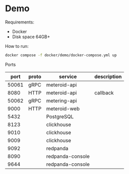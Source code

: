 # Demo

Requirements:
- Docker
- Disk space 64GB+
  
How to run:
```bash
docker compose -f docker/demo/docker-compose.yml up
```

Ports

| port  | proto | service              | description |
|-------|-------|----------------------|-------------|
| 50061 | gRPC  | meteroid-api         |             |
| 8080  | HTTP  | meteroid-api         | callback    |
| 50062 | gRPC  | metering-api         |             |
| 9000  | HTTP  | meteroid-web         |             |
| 5432  |       | PostgreSQL           |             |     
| 8123  |       | clickhouse           |             |
| 9010  |       | clickhouse           |             |
| 9009  |       | clickhouse           |             |
| 9092  |       | redpanda             |             |
| 8090  |       | redpanda-console     |             |
| 9644  |       | redpanda-console     |             |

